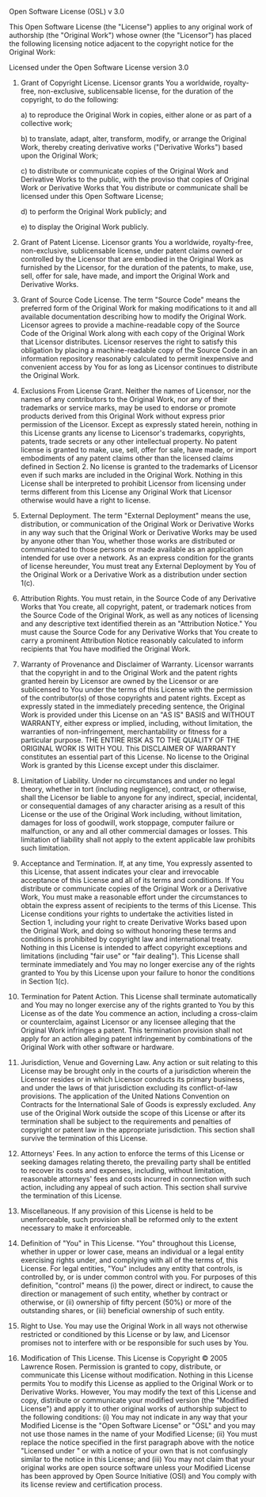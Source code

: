 Open Software License (OSL) v 3.0

This Open Software License (the "License") applies to any original work of
authorship (the "Original Work") whose owner (the "Licensor") has placed the
following licensing notice adjacent to the copyright notice for the Original
Work:

Licensed under the Open Software License version 3.0

1) Grant of Copyright License. Licensor grants You a worldwide, royalty-free,
non-exclusive, sublicensable license, for the duration of the copyright, to do
the following:

	a) to reproduce the Original Work in copies, either alone or as part of a
		collective work;

	b) to translate, adapt, alter, transform, modify, or arrange the Original
		Work, thereby creating derivative works ("Derivative Works") based
		upon the Original Work;

	c) to distribute or communicate copies of the Original Work and Derivative
		Works to the public, with the proviso that copies of Original Work or
		Derivative Works that You distribute or communicate shall be licensed
		under this Open Software License;

	d) to perform the Original Work publicly; and

	e) to display the Original Work publicly.

2) Grant of Patent License. Licensor grants You a worldwide, royalty-free,
non-exclusive, sublicensable license, under patent claims owned or controlled
by the Licensor that are embodied in the Original Work as furnished by the
Licensor, for the duration of the patents, to make, use, sell, offer for sale,
have made, and import the Original Work and Derivative Works.

3) Grant of Source Code License. The term "Source Code" means the preferred
form of the Original Work for making modifications to it and all available
documentation describing how to modify the Original Work. Licensor agrees to
provide a machine-readable copy of the Source Code of the Original Work along
with each copy of the Original Work that Licensor distributes. Licensor
reserves the right to satisfy this obligation by placing a machine-readable
copy of the Source Code in an information repository reasonably calculated to
permit inexpensive and convenient access by You for as long as Licensor
continues to distribute the Original Work.

4) Exclusions From License Grant. Neither the names of Licensor, nor the names
of any contributors to the Original Work, nor any of their trademarks or
service marks, may be used to endorse or promote products derived from this
Original Work without express prior permission of the Licensor. Except as
expressly stated herein, nothing in this License grants any license to
Licensor's trademarks, copyrights, patents, trade secrets or any other
intellectual property. No patent license is granted to make, use, sell, offer
for sale, have made, or import embodiments of any patent claims other than the
licensed claims defined in Section 2. No license is granted to the trademarks
of Licensor even if such marks are included in the Original Work. Nothing in
this License shall be interpreted to prohibit Licensor from licensing under
terms different from this License any Original Work that Licensor otherwise
would have a right to license.

5) External Deployment. The term "External Deployment" means the use,
distribution, or communication of the Original Work or Derivative Works in any
way such that the Original Work or Derivative Works may be used by anyone
other than You, whether those works are distributed or communicated to those
persons or made available as an application intended for use over a network.
As an express condition for the grants of license hereunder, You must treat
any External Deployment by You of the Original Work or a Derivative Work as a
distribution under section 1(c).

6) Attribution Rights. You must retain, in the Source Code of any Derivative
Works that You create, all copyright, patent, or trademark notices from the
Source Code of the Original Work, as well as any notices of licensing and any
descriptive text identified therein as an "Attribution Notice." You must cause
the Source Code for any Derivative Works that You create to carry a prominent
Attribution Notice reasonably calculated to inform recipients that You have
modified the Original Work.

7) Warranty of Provenance and Disclaimer of Warranty. Licensor warrants that
the copyright in and to the Original Work and the patent rights granted herein
by Licensor are owned by the Licensor or are sublicensed to You under the
terms of this License with the permission of the contributor(s) of those
copyrights and patent rights. Except as expressly stated in the immediately
preceding sentence, the Original Work is provided under this License on an "AS
IS" BASIS and WITHOUT WARRANTY, either express or implied, including, without
limitation, the warranties of non-infringement, merchantability or fitness for
a particular purpose. THE ENTIRE RISK AS TO THE QUALITY OF THE ORIGINAL WORK
IS WITH YOU. This DISCLAIMER OF WARRANTY constitutes an essential part of this
License. No license to the Original Work is granted by this License except
under this disclaimer.

8) Limitation of Liability. Under no circumstances and under no legal theory,
whether in tort (including negligence), contract, or otherwise, shall the
Licensor be liable to anyone for any indirect, special, incidental, or
consequential damages of any character arising as a result of this License or
the use of the Original Work including, without limitation, damages for loss
of goodwill, work stoppage, computer failure or malfunction, or any and all
other commercial damages or losses. This limitation of liability shall not
apply to the extent applicable law prohibits such limitation.

9) Acceptance and Termination. If, at any time, You expressly assented to this
License, that assent indicates your clear and irrevocable acceptance of this
License and all of its terms and conditions. If You distribute or communicate
copies of the Original Work or a Derivative Work, You must make a reasonable
effort under the circumstances to obtain the express assent of recipients to
the terms of this License. This License conditions your rights to undertake
the activities listed in Section 1, including your right to create Derivative
Works based upon the Original Work, and doing so without honoring these terms
and conditions is prohibited by copyright law and international treaty.
Nothing in this License is intended to affect copyright exceptions and
limitations (including "fair use" or "fair dealing"). This License shall
terminate immediately and You may no longer exercise any of the rights granted
to You by this License upon your failure to honor the conditions in Section
1(c).

10) Termination for Patent Action. This License shall terminate automatically
and You may no longer exercise any of the rights granted to You by this
License as of the date You commence an action, including a cross-claim or
counterclaim, against Licensor or any licensee alleging that the Original Work
infringes a patent. This termination provision shall not apply for an action
alleging patent infringement by combinations of the Original Work with other
software or hardware.

11) Jurisdiction, Venue and Governing Law. Any action or suit relating to this
License may be brought only in the courts of a jurisdiction wherein the
Licensor resides or in which Licensor conducts its primary business, and under
the laws of that jurisdiction excluding its conflict-of-law provisions. The
application of the United Nations Convention on Contracts for the
International Sale of Goods is expressly excluded. Any use of the Original
Work outside the scope of this License or after its termination shall be
subject to the requirements and penalties of copyright or patent law in the
appropriate jurisdiction. This section shall survive the termination of this
License.

12) Attorneys' Fees. In any action to enforce the terms of this License or
seeking damages relating thereto, the prevailing party shall be entitled to
recover its costs and expenses, including, without limitation, reasonable
attorneys' fees and costs incurred in connection with such action, including
any appeal of such action. This section shall survive the termination of this
License.

13) Miscellaneous. If any provision of this License is held to be
unenforceable, such provision shall be reformed only to the extent necessary
to make it enforceable.

14) Definition of "You" in This License. "You" throughout this License,
whether in upper or lower case, means an individual or a legal entity
exercising rights under, and complying with all of the terms of, this License.
For legal entities, "You" includes any entity that controls, is controlled by,
or is under common control with you. For purposes of this definition,
"control" means (i) the power, direct or indirect, to cause the direction or
management of such entity, whether by contract or otherwise, or (ii) ownership
of fifty percent (50%) or more of the outstanding shares, or (iii) beneficial
ownership of such entity.

15) Right to Use. You may use the Original Work in all ways not otherwise
restricted or conditioned by this License or by law, and Licensor promises not
to interfere with or be responsible for such uses by You.

16) Modification of This License. This License is Copyright © 2005 Lawrence
Rosen. Permission is granted to copy, distribute, or communicate this License
without modification. Nothing in this License permits You to modify this
License as applied to the Original Work or to Derivative Works. However, You
may modify the text of this License and copy, distribute or communicate your
modified version (the "Modified License") and apply it to other original works
of authorship subject to the following conditions: (i) You may not indicate in
any way that your Modified License is the "Open Software License" or "OSL" and
you may not use those names in the name of your Modified License; (ii) You
must replace the notice specified in the first paragraph above with the notice
"Licensed under <insert your license name here>" or with a notice of your own
that is not confusingly similar to the notice in this License; and (iii) You
may not claim that your original works are open source software unless your
Modified License has been approved by Open Source Initiative (OSI) and You
comply with its license review and certification process.